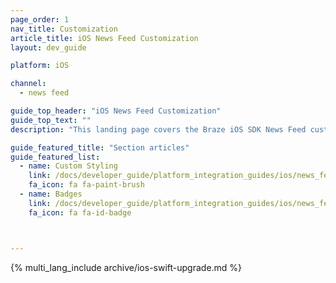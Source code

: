 ```yaml
---
page_order: 1
nav_title: Customization
article_title: iOS News Feed Customization
layout: dev_guide

platform: iOS

channel:
  - news feed

guide_top_header: "iOS News Feed Customization"
guide_top_text: ""
description: "This landing page covers the Braze iOS SDK News Feed customization options such as custom styling and badges."

guide_featured_title: "Section articles"
guide_featured_list:
  - name: Custom Styling
    link: /docs/developer_guide/platform_integration_guides/ios/news_feed/customization/custom_styling/
    fa_icon: fa fa-paint-brush
  - name: Badges
    link: /docs/developer_guide/platform_integration_guides/ios/news_feed/customization/badges/
    fa_icon: fa fa-id-badge



---
```


{% multi_lang_include archive/ios-swift-upgrade.md %}
<br><br>